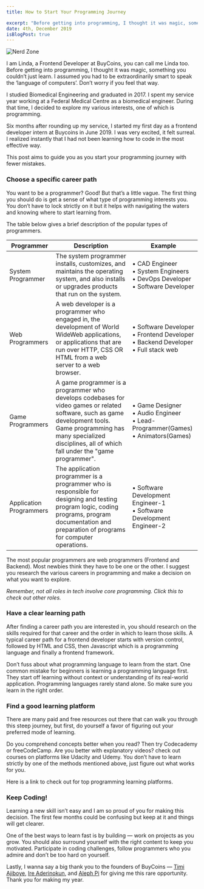 ```yaml
---
title: How to Start Your Programming Journey

excerpt: "Before getting into programming, I thought it was magic, something you couldn’t just learn. I assumed you had to  be extraordinarily smart to speak the ‘language of computers’. Don’t worry if you feel that way."
date: 4th, December 2019
isBlogPost: true
---
```


![Nerd Zone](https://media.giphy.com/media/l0HlHFRbmaZtBRhXG/giphy.gif)



I am Linda, a Frontend Developer at BuyCoins, you can call me Linda too.
Before getting into programming, I thought it was magic, something you couldn’t just learn. I assumed you had to be extraordinarily smart to speak the ‘language of computers’. Don’t worry if you feel that way.

I studied Biomedical Engineering and graduated in 2017. I spent my service year working at a Federal Medical Centre as a biomedical engineer. During that time, I decided to explore my various interests, one of which is programming.

Six months after rounding up my service, I started my first day as a frontend developer intern at Buycoins in June 2019. I was very excited, it felt surreal. I realized instantly that I had not been learning how to code in the most effective way.

This post aims to guide you as you start your programming journey with fewer mistakes.

<h3>Choose a specific career path</h3>

You want to be a programmer? Good! But that’s a little vague. The first thing you should do is get a sense of what type of programming interests you. You don’t have to lock strictly on it but it helps with navigating the waters and knowing where to start learning from.

The table below gives a brief description of the popular types of programmers.

<div class=table-container>
    <table class="tg">
    <thead>
    <tr>
        <th class="tg-0pky">Programmer</th>
        <th class="tg-0pky">Description</th>
        <th class="tg-0pky">Example</th>
    </tr>
    </thead>
    <tbody>
    <tr>
        <td class="tg-0pky">System Programmer</td>
        <td class="tg-0pky">The system programmer installs,
                            customizes, and maintains the
                            operating system, and also installs or
                            upgrades products that run on
                            the system.</td>
        <td class="tg-0pky">• CAD Engineer  <br>• System Engineers <br>• DevOps Developer<br>• Software Developer</td>
    </tr>
    <tr>
        <td class="tg-0pky">Web Programmers</td>
        <td class="tg-0pky">A web developer is a programmer who
                            engaged in, the development of World
                            WideWeb applications, or applications
                            that are run over HTTP, CSS OR HTML
                            from a web server to a web browser.</td>
        <td class="tg-0pky">• Software Developer <br>• Frontend Developer <br>• Backend Developer <br>• Full stack web</td>
    </tr>
    <tr>
        <td class="tg-0pky">Game Programmers</td>
        <td class="tg-0pky">A game programmer is a programmer
                            who develops codebases for
                            video games or related software, such
                            as game development tools. Game
                            programming has many specialized
                            disciplines, all of which fall under the
                            "game programmer".</td>
        <td class="tg-0pky">• Game Designer <br>• Audio Engineer <br>• Lead-Programmer(Games) <br>• Animators(Games)</td>
    </tr>
        <tr>
        <td class="tg-0pky">Application Programmers</td>
        <td class="tg-0pky">The application programmer is a
                            programmer who is responsible for
                            designing and testing program logic,
                            coding programs, program
                            documentation and preparation of
                            programs for computer operations.</td>
        <td class="tg-0pky">• Software Development Engineer-1 <br>• Software Development Engineer-2</td>
    </tr>
    </tbody>
</table>
</div>

The most popular programmers are web programmers (Frontend and Backend). Most newbies think they have to be one or the other. I suggest you research the various careers in programming and make a decision on what you want to explore.

_Remember, not all roles in tech involve core programming. Click this to check out other roles._

<h3>Have a clear learning path</h3>

After finding a career path you are interested in, you should research on the skills required for that career and the order in which to learn those skills. A typical career path for a frontend developer starts with version control, followed by HTML and CSS, then Javascript which is a programming language and finally a frontend framework.

Don’t fuss about what programming language to learn from the start. One common mistake for beginners is learning a programming language first. They start off learning without context or understanding of its real-world application. Programming languages rarely stand alone. So make sure you learn in the right order.

<h3>Find a good learning platform</h3>

There are many paid and free resources out there that can walk you through this steep journey, but first, do yourself a favor of figuring out your preferred mode of learning.

Do you comprehend concepts better when you read? Then try Codecademy or freeCodeCamp. Are you better with explanatory videos? check out courses on platforms like Udacity and Udemy. You don’t have to learn strictly by one of the methods mentioned above, just figure out what works for you.

Here is a link to check out for top programming learning platforms.

<h3>Keep Coding!</h3>

Learning a new skill isn’t easy and I am so proud of you for making this decision. The first few months could be confusing but keep at it and things will get clearer.

One of the best ways to learn fast is by building — work on projects as you grow. You should also surround yourself with the right content to keep you motivated. Participate in coding challenges, follow programmers who you admire and don’t be too hard on yourself.

Lastly, I wanna say a big thank you to the founders of BuyCoins — <a href="https://twitter.com/timigod" class="pink-link">Timi Ajiboye</a>, <a href="https://twitter.com/ireaderinokun" class="pink-link">Ire Aderinokun</a>, and <a href="https://twitter.com/alephile" class="pink-link">Aleph Pi</a> for giving me this rare opportunity. Thank you for making my year.

